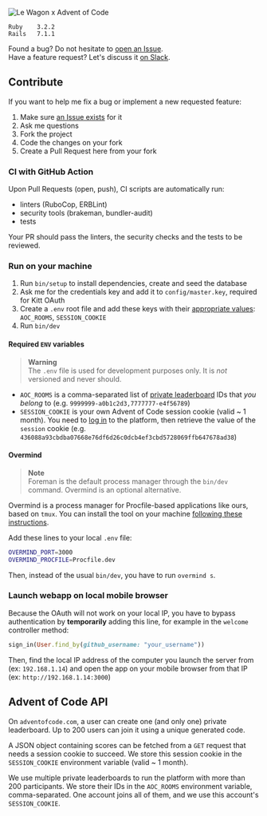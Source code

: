 ![Le Wagon x Advent of Code](public/thumbnail.png)

```
Ruby    3.2.2  
Rails   7.1.1
```

Found a bug? Do not hesitate to [open an Issue](/../../issues/new).  
Have a feature request? Let's discuss it [on Slack](slack://user?team=T02NE0241&id=URZ0F4TEF). 

## Contribute

If you want to help me fix a bug or implement a new requested feature:
1. Make sure [an Issue exists](/../../issues) for it
2. Ask me questions
3. Fork the project
4. Code the changes on your fork
5. Create a Pull Request here from your fork

### CI with GitHub Action

Upon Pull Requests (open, push), CI scripts are automatically run:
- linters (RuboCop, ERBLint)
- security tools (brakeman, bundler-audit)
- tests

Your PR should pass the linters, the security checks and the tests to be reviewed.  

### Run on your machine

1. Run `bin/setup` to install dependencies, create and seed the database
2. Ask me for the credentials key and add it to `config/master.key`, required for Kitt OAuth
3. Create a `.env` root file and add these keys with their [appropriate values](#required-env-variables): `AOC_ROOMS`, `SESSION_COOKIE`
4. Run `bin/dev`

#### Required `ENV` variables

> **Warning**  
The `.env` file is used for development purposes only. It is _not_ versioned and never should.

- `AOC_ROOMS` is a comma-separated list of [private leaderboard](https://adventofcode.com/leaderboard/private) IDs that _you belong_ to (e.g. `9999999-a0b1c2d3,7777777-e4f56789`)
- `SESSION_COOKIE` is your own Advent of Code session cookie (valid ~ 1 month). You need to [log in](https://adventofcode.com/auth/login) to the platform, then retrieve the value of the `session` cookie (e.g. `436088a93cbdba07668e76df6d26c0dcb4ef3cbd5728069ffb647678ad38`)

#### Overmind 

> **Note**  
> Foreman is the default process manager through the `bin/dev` command. Overmind is an optional alternative.

Overmind is a process manager for Procfile-based applications like ours, based on `tmux`.
You can install the tool on your machine [following these instructions](https://github.com/DarthSim/overmind#installation).

Add these lines to your local `.env` file:
``` zsh
OVERMIND_PORT=3000
OVERMIND_PROCFILE=Procfile.dev
```

Then, instead of the usual `bin/dev`, you have to run `overmind s`.

### Launch webapp on local mobile browser

Because the OAuth will not work on your local IP, you have to bypass authentication by **temporarily** adding this line, for example in the `welcome` controller method:
```ruby
sign_in(User.find_by(github_username: "your_username"))
```

Then, find the local IP address of the computer you launch the server from (ex: `192.168.1.14`) and open the app on your mobile browser from that IP (ex: `http://192.168.1.14:3000`)

## Advent of Code API

On `adventofcode.com`, a user can create one (and only one) private leaderboard. Up to 200 users can join it using a unique generated code.

A JSON object containing scores can be fetched from a `GET` request that needs a session cookie to succeed. We store this session cookie in the `SESSION_COOKIE` environment variable (valid ~ 1 month).

We use multiple private leaderboards to run the platform with more than 200 participants. We store their IDs in the `AOC_ROOMS` environment variable, comma-separated. One account joins all of them, and we use this account's `SESSION_COOKIE`.
